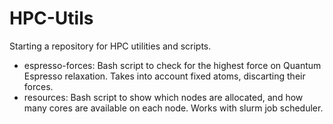 # HPC-Utils

Starting a repository for HPC utilities and scripts.

* espresso-forces: Bash script to check for the highest force on Quantum Espresso relaxation. Takes into account fixed atoms, discarting their forces.
* resources: Bash script to show which nodes are allocated, and how many cores are available on each node. Works with slurm job scheduler.
